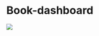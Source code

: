 # Book-dashboard

<img src="https://capsule-render.vercel.app/api?type=waving&color=auto&height=200&section=header&text=Book_Web_dashboard&fontSize=50" />

